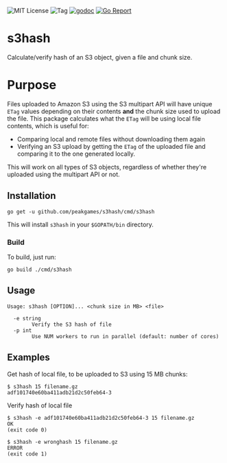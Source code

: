 ![MIT License](https://img.shields.io/badge/license-MIT-blue.svg)
![Tag](https://img.shields.io/github/tag/peakgames/s3hash.svg)
[![godoc](https://img.shields.io/badge/godoc-reference-blue.svg)](https://godoc.org/github.com/peakgames/s3hash)
[![Go Report](https://goreportcard.com/badge/github.com/peakgames/s3hash)](https://goreportcard.com/report/github.com/peakgames/s3hash)

# s3hash #

Calculate/verify hash of an S3 object, given a file and chunk size.

# Purpose #

Files uploaded to Amazon S3 using the S3 multipart API will have unique `ETag` values depending on their contents **and** the chunk size used to upload the file. This package calculates what the `ETag` will be using local file contents, which is useful for:

- Comparing local and remote files without downloading them again
- Verifying an S3 upload by getting the `ETag` of the uploaded file and comparing it to the one generated locally.

This will work on all types of S3 objects, regardless of whether they're uploaded using the multipart API or not.

## Installation ##

    go get -u github.com/peakgames/s3hash/cmd/s3hash

This will install `s3hash` in your `$GOPATH/bin` directory.

### Build ###

To build, just run:

    go build ./cmd/s3hash


## Usage ##

    Usage: s3hash [OPTION]... <chunk size in MB> <file>

      -e string
            Verify the S3 hash of file
      -p int
            Use NUM workers to run in parallel (default: number of cores)

## Examples ##

Get hash of local file, to be uploaded to S3 using 15 MB chunks:

    $ s3hash 15 filename.gz
    adf101740e60ba411adb21d2c50feb64-3

Verify hash of local file

    $ s3hash -e adf101740e60ba411adb21d2c50feb64-3 15 filename.gz
    OK
    (exit code 0)

    $ s3hash -e wronghash 15 filename.gz
    ERROR
    (exit code 1)
